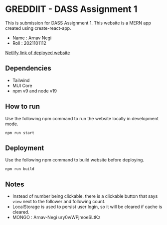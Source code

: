 # GREDDIIT - DASS Assignment 1

This is submission for DASS Assignment 1. This website is a MERN app 
created using create-react-app. 

- Name : Arnav Negi
- Roll : 2021101112

[Netlify link of deployed website](https://greddiit-negi.netlify.app/)

## Dependencies

- Tailwind
- MUI Core
- npm v9 and node v19

## How to run

Use the following npm command to run the website locally in development mode.

```npm run start```

## Deployment

Use the following npm command to build website before deploying.

```npm run build```

## Notes

- Instead of number being clickable, there is a clickable button that says `view`
    next to the follower and following count.
- LocalStorage is used to persist user login, so it will be cleared if cache is cleared.
- MONGO : Arnav-Negi ury0wWPjmoeSLtKz